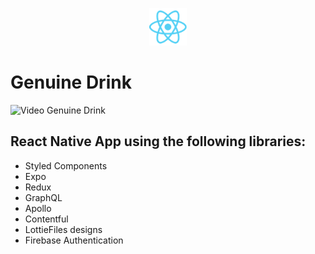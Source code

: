 <p align="center">
  <img alt="hirondelle" src="./assets/logo-react.png" width="60" />
</p>

# Genuine Drink


<img alt="Video Genuine Drink" src="./assets/gd-gif.gif" width="250" />

## React Native App using the following libraries:

- Styled Components
- Expo
- Redux
- GraphQL
- Apollo
- Contentful
- LottieFiles designs
- Firebase Authentication
